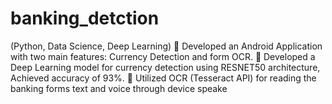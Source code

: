 # banking_detction


(Python, Data Science, Deep Learning)
 Developed an Android Application with two main features: Currency Detection and form OCR.
 Developed a Deep Learning model for currency detection using RESNET50 architecture, Achieved accuracy of 93%.
 Utilized OCR (Tesseract API) for reading the banking forms text and voice through device speake
